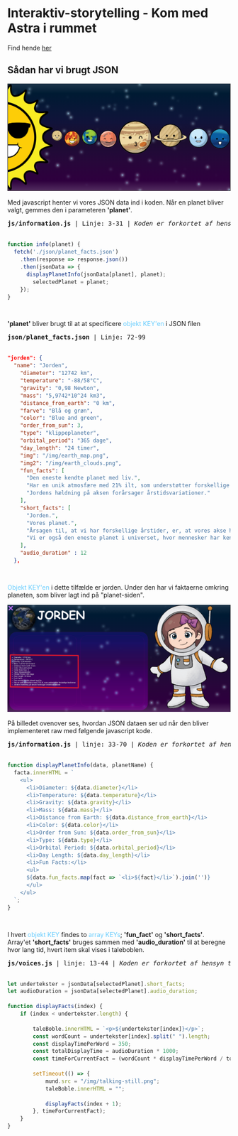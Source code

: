 <!-- 
    * tilpasset device 
    * 
-->

# Interaktiv-storytelling - Kom med Astra i rummet

Find hende [her](https://storytelling.mdamsgaard.dk/)

## Sådan har vi brugt JSON

![Planeterne i rummet](img/json-output.png)

Med javascript henter vi vores JSON data ind i koden. Når en planet bliver valgt, gemmes den i parameteren **'planet'**.  


<pre><b>js/information.js</b> | Linje: 3-31 | <i>Koden er forkortet af hensyn til enkelthed</i> </</pre>

```Javascript
function info(planet) {
  fetch('./json/planet_facts.json')
    .then(response => response.json())
    .then(jsonData => {
      displayPlanetInfo(jsonData[planet], planet);
        selectedPlanet = planet;
    });
}
```
</pre>

**'planet'** bliver brugt til at at specificere <span style="color: #68cdfe">objekt KEY'en</span> i JSON filen 

<pre><b>json/planet_facts.json</b> | Linje: 72-99 </</pre>
```JSON
"jorden": {
  "name": "Jorden",
    "diameter": "12742 km",
    "temperature": "-88/58°C",
    "gravity": "0,98 Newton",
    "mass": "5,9742*10^24 km3",
    "distance_from_earth": "0 km",
    "farve": "Blå og grøn",
    "color": "Blue and green",
    "order_from_sun": 3,
    "type": "klippeplaneter",
    "orbital_period": "365 dage",
    "day_length": "24 timer",
    "img": "/img/earth_map.png",
    "img2": "/img/earth_clouds.png",
    "fun_facts": [
      "Den eneste kendte planet med liv.",
      "Har en unik atmosfære med 21% ilt, som understøtter forskellige livsformer.",
      "Jordens hældning på aksen forårsager årstidsvariationer."
    ],
    "short_facts": [
      "Jorden.", 
      "Vores planet.", 
      "Årsagen til, at vi har forskellige årstider, er, at vores akse hælder en smule til siden.", 
      "Vi er også den eneste planet i universet, hvor mennesker har kendskab til liv."
    ],
    "audio_duration" : 12
  },
```
</pre>

<span style="color: #68cdfe">Objekt KEY'en</span> i dette tilfælde er jorden. Under den har vi faktaerne omkring planeten, som bliver lagt ind på "planet-siden". 

![Fakta omkring jorden](img/json-fakta.png)

På billedet ovenover ses, hvordan JSON dataen ser ud når den bliver implementeret raw med følgende javascript kode. 

<pre><b>js/information.js</b> | linje: 33-70 | <i>Koden er forkortet af hensyn til enkelthed</i> </</pre>
```javascript
function displayPlanetInfo(data, planetName) {
  facta.innerHTML = `
    <ul>
      <li>Diameter: ${data.diameter}</li>
      <li>Temperature: ${data.temperature}</li>
      <li>Gravity: ${data.gravity}</li>
      <li>Mass: ${data.mass}</li>
      <li>Distance from Earth: ${data.distance_from_earth}</li>
      <li>Color: ${data.color}</li>
      <li>Order from Sun: ${data.order_from_sun}</li>
      <li>Type: ${data.type}</li>
      <li>Orbital Period: ${data.orbital_period}</li>
      <li>Day Length: ${data.day_length}</li>
      <li>Fun Facts:</li>
      <ul>
      ${data.fun_facts.map(fact => `<li>${fact}</li>`).join('')}
      </ul>
    </ul>
  `;
}
```
</pre>

I hvert <span style="color: #68cdfe"> objekt KEY</span> findes to <span style="color: #68cdfe">array KEYs</span>; **'fun_fact'** og **'short_facts'**. <br>
Array'et **'short_facts'** bruges sammen med **'audio_duration'** til at beregne hvor lang tid, hvert item skal vises i taleboblen.

<pre><b>js/voices.js</b> | linje: 13-44 | <i>Koden er forkortet af hensyn til enkelthed</i> </</pre>
```javascript
let undertekster = jsonData[selectedPlanet].short_facts;
let audioDuration = jsonData[selectedPlanet].audio_duration;

function displayFacts(index) {
    if (index < undertekster.length) {

        taleBoble.innerHTML = `<p>${undertekster[index]}</p>`;
        const wordCount = undertekster[index].split(" ").length;
        const displayTimePerWord = 350;
        const totalDisplayTime = audioDuration * 1000;
        const timeForCurrentFact = (wordCount * displayTimePerWord / totalDisplayTime) * totalDisplayTime;

        setTimeout(() => {
            mund.src = "/img/talking-still.png";
            taleBoble.innerHTML = "";

            displayFacts(index + 1);
        }, timeForCurrentFact);
    }
}
```
</pre>


<!-- keys bliver brugt til forskellige ting 
img bliver brugt
audio duration bliver også brugt med beregninger i forbindelse med
short facts som bliver hakket op -->